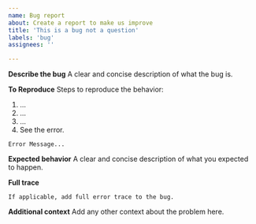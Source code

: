 ```yaml
---
name: Bug report
about: Create a report to make us improve
title: 'This is a bug not a question'
labels: 'bug'
assignees: ''

---
```


**Describe the bug**
A clear and concise description of what the bug is.

**To Reproduce**
Steps to reproduce the behavior:
1. ...
2. ...
3. ...
4. See the error.
```
Error Message...
```

**Expected behavior**
A clear and concise description of what you expected to happen.

**Full trace**
```
If applicable, add full error trace to the bug.
```

**Additional context**
Add any other context about the problem here.
